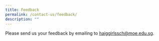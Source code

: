 ```yaml
---
title: Feedback
permalink: /contact-us/feedback/
description: ""
---
```

Please send us your feedback by emailing to [haiggirlssch@moe.edu.sg](mailto:haiggirlssch@moe.edu.sg).

